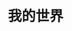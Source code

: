 ---
title: 我的世界
description: A description of this category
image:

# Badge style
style:
    background: "#2a9d8f"
    color: "#fff"
---